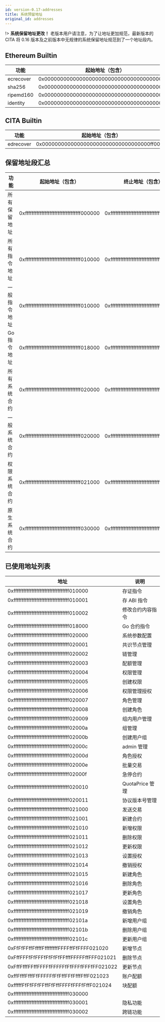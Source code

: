 ```yaml
---
id: version-0.17-addresses
title: 系统预留地址
original_id: addresses
---
```

!> **系统保留地址更改！** 老版本用户请注意，为了让地址更加规范，最新版本的 CITA 将 0.16 版本及之前版本中无规律的系统保留地址规范到了一个地址段内。

## Ethereum Builtin

| 功能        | 起始地址（包含）                                   |
| --------- | ------------------------------------------ |
| ecrecover | 0x0000000000000000000000000000000000000001 |
| sha256    | 0x0000000000000000000000000000000000000002 |
| ripemd160 | 0x0000000000000000000000000000000000000003 |
| identity  | 0x0000000000000000000000000000000000000004 |

## CITA Builtin

| 功能        | 起始地址（包含）                                   |
| --------- | ------------------------------------------ |
| edrecover | 0x0000000000000000000000000000000000ff0001 |

## 保留地址段汇总

| 功能      | 起始地址（包含）                                   | 终止地址（包含）                                   |
| ------- | ------------------------------------------ | ------------------------------------------ |
| 所有保留地址  | 0xffffffffffffffffffffffffffffffffff000000 | 0xffffffffffffffffffffffffffffffffffffffff |
| 所有指令地址  | 0xffffffffffffffffffffffffffffffffff010000 | 0xffffffffffffffffffffffffffffffffff01ffff |
| 一般指令地址  | 0xffffffffffffffffffffffffffffffffff010000 | 0xffffffffffffffffffffffffffffffffff0100ff |
| Go 指令地址 | 0xffffffffffffffffffffffffffffffffff018000 | 0xffffffffffffffffffffffffffffffffff018fff |
| 所有系统合约  | 0xffffffffffffffffffffffffffffffffff020000 | 0xffffffffffffffffffffffffffffffffff02ffff |
| 一般系统合约  | 0xffffffffffffffffffffffffffffffffff020000 | 0xffffffffffffffffffffffffffffffffff0200ff |
| 权限系统合约  | 0xffffffffffffffffffffffffffffffffff021000 | 0xffffffffffffffffffffffffffffffffff0210ff |
| 原生系统合约  | 0xffffffffffffffffffffffffffffffffff030000 | 0xffffffffffffffffffffffffffffffffff03ffff |

## 已使用地址列表

| 地址                                         | 说明            |
| ------------------------------------------ | ------------- |
| 0xffffffffffffffffffffffffffffffffff010000 | 存证指令          |
| 0xffffffffffffffffffffffffffffffffff010001 | 存 ABI 指令      |
| 0xffffffffffffffffffffffffffffffffff010002 | 修改合约内容指令      |
| 0xffffffffffffffffffffffffffffffffff018000 | Go 合约指令       |
| 0xffffffffffffffffffffffffffffffffff020000 | 系统参数配置        |
| 0xffffffffffffffffffffffffffffffffff020001 | 共识节点管理        |
| 0xffffffffffffffffffffffffffffffffff020002 | 链管理           |
| 0xffffffffffffffffffffffffffffffffff020003 | 配额管理          |
| 0xffffffffffffffffffffffffffffffffff020004 | 权限管理          |
| 0xffffffffffffffffffffffffffffffffff020005 | 创建权限          |
| 0xffffffffffffffffffffffffffffffffff020006 | 权限管理授权        |
| 0xffffffffffffffffffffffffffffffffff020007 | 角色管理          |
| 0xffffffffffffffffffffffffffffffffff020008 | 创建角色          |
| 0xffffffffffffffffffffffffffffffffff020009 | 组内用户管理        |
| 0xffffffffffffffffffffffffffffffffff02000a | 组管理           |
| 0xffffffffffffffffffffffffffffffffff02000b | 创建用户组         |
| 0xffffffffffffffffffffffffffffffffff02000c | admin 管理      |
| 0xffffffffffffffffffffffffffffffffff02000d | 角色授权          |
| 0xffffffffffffffffffffffffffffffffff02000e | 批量交易          |
| 0xffffffffffffffffffffffffffffffffff02000f | 急停合约          |
| 0xffffffffffffffffffffffffffffffffff020010 | QuotaPrice 管理 |
| 0xffffffffffffffffffffffffffffffffff020011 | 协议版本号管理       |
| 0xffffffffffffffffffffffffffffffffff021000 | 发送交易          |
| 0xffffffffffffffffffffffffffffffffff021001 | 新建合约          |
| 0xffffffffffffffffffffffffffffffffff021010 | 新增权限          |
| 0xffffffffffffffffffffffffffffffffff021011 | 删除权限          |
| 0xffffffffffffffffffffffffffffffffff021012 | 更新权限          |
| 0xffffffffffffffffffffffffffffffffff021013 | 设置授权          |
| 0xffffffffffffffffffffffffffffffffff021014 | 撤销授权          |
| 0xffffffffffffffffffffffffffffffffff021015 | 新建角色          |
| 0xffffffffffffffffffffffffffffffffff021016 | 删除角色          |
| 0xffffffffffffffffffffffffffffffffff021017 | 更新角色          |
| 0xffffffffffffffffffffffffffffffffff021018 | 设置角色          |
| 0xffffffffffffffffffffffffffffffffff021019 | 撤销角色          |
| 0xffffffffffffffffffffffffffffffffff02101a | 新增用户组         |
| 0xffffffffffffffffffffffffffffffffff02101b | 删除用户组         |
| 0xffffffffffffffffffffffffffffffffff02101c | 更新用户组         |
| 0xFfFfFFffFffffFffffffffFFFFffFfFFFF021020 | 新增节点          |
| 0xFffFFFfFfFFFfFfFfFfFFfffFFFFFffFFF021021 | 删除节点          |
| 0xFffFfffFFffFFFFfFFFFFfFfFFFfFFFfFF021022 | 更新节点          |
| 0xffFfffFfffFfFFFFFfFfFffFFfFfffFffF021023 | 账户配额          |
| 0xfffffFfFfFFfFFffFfFffFFFFfFFFfFffF021024 | 块配额           |
| 0xffffffffffffffffffffffffffffffffff030000 |               |
| 0xffffffffffffffffffffffffffffffffff030001 | 隐私功能          |
| 0xffffffffffffffffffffffffffffffffff030002 | 跨链功能          |